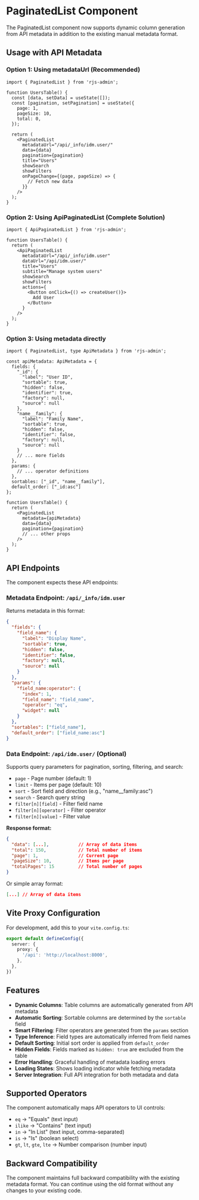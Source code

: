 # PaginatedList Component

The PaginatedList component now supports dynamic column generation from API metadata in addition to the existing manual metadata format.

## Usage with API Metadata

### Option 1: Using metadataUrl (Recommended)

```tsx
import { PaginatedList } from 'rjs-admin';

function UsersTable() {
  const [data, setData] = useState([]);
  const [pagination, setPagination] = useState({
    page: 1,
    pageSize: 10,
    total: 0,
  });

  return (
    <PaginatedList
      metadataUrl="/api/_info/idm.user/"
      data={data}
      pagination={pagination}
      title="Users"
      showSearch
      showFilters
      onPageChange={(page, pageSize) => {
        // Fetch new data
      }}
    />
  );
}
```

### Option 2: Using ApiPaginatedList (Complete Solution)

```tsx
import { ApiPaginatedList } from 'rjs-admin';

function UsersTable() {
  return (
    <ApiPaginatedList
      metadataUrl="/api/_info/idm.user"
      dataUrl="/api/idm.user/"
      title="Users"
      subtitle="Manage system users"
      showSearch
      showFilters
      actions={
        <Button onClick={() => createUser()}>
          Add User
        </Button>
      }
    />
  );
}
```

### Option 3: Using metadata directly

```tsx
import { PaginatedList, type ApiMetadata } from 'rjs-admin';

const apiMetadata: ApiMetadata = {
  fields: {
    "_id": {
      "label": "User ID",
      "sortable": true,
      "hidden": false,
      "identifier": true,
      "factory": null,
      "source": null
    },
    "name__family": {
      "label": "Family Name",
      "sortable": true,
      "hidden": false,
      "identifier": false,
      "factory": null,
      "source": null
    }
    // ... more fields
  },
  params: {
    // ... operator definitions
  },
  sortables: ["_id", "name__family"],
  default_order: ["_id:asc"]
};

function UsersTable() {
  return (
    <PaginatedList
      metadata={apiMetadata}
      data={data}
      pagination={pagination}
      // ... other props
    />
  );
}
```

## API Endpoints

The component expects these API endpoints:

### Metadata Endpoint: `/api/_info/idm.user`
Returns metadata in this format:

```json
{
  "fields": {
    "field_name": {
      "label": "Display Name",
      "sortable": true,
      "hidden": false,
      "identifier": false,
      "factory": null,
      "source": null
    }
  },
  "params": {
    "field_name:operator": {
      "index": 1,
      "field_name": "field_name",
      "operator": "eq",
      "widget": null
    }
  },
  "sortables": ["field_name"],
  "default_order": ["field_name:asc"]
}
```

### Data Endpoint: `/api/idm.user/` (Optional)
Supports query parameters for pagination, sorting, filtering, and search:

- `page` - Page number (default: 1)
- `limit` - Items per page (default: 10)
- `sort` - Sort field and direction (e.g., "name__family:asc")
- `search` - Search query string
- `filter[n][field]` - Filter field name
- `filter[n][operator]` - Filter operator
- `filter[n][value]` - Filter value

**Response format:**
```json
{
  "data": [...],           // Array of data items
  "total": 150,            // Total number of items
  "page": 1,               // Current page
  "pageSize": 10,          // Items per page
  "totalPages": 15         // Total number of pages
}
```

Or simple array format:
```json
[...] // Array of data items
```

## Vite Proxy Configuration

For development, add this to your `vite.config.ts`:

```typescript
export default defineConfig({
  server: {
    proxy: {
      '/api': 'http://localhost:8000',
    },
  },
})
```

## Features

- **Dynamic Columns**: Table columns are automatically generated from API metadata
- **Automatic Sorting**: Sortable columns are determined by the `sortable` field
- **Smart Filtering**: Filter operators are generated from the `params` section
- **Type Inference**: Field types are automatically inferred from field names
- **Default Sorting**: Initial sort order is applied from `default_order`
- **Hidden Fields**: Fields marked as `hidden: true` are excluded from the table
- **Error Handling**: Graceful handling of metadata loading errors
- **Loading States**: Shows loading indicator while fetching metadata
- **Server Integration**: Full API integration for both metadata and data

## Supported Operators

The component automatically maps API operators to UI controls:

- `eq` → "Equals" (text input)
- `ilike` → "Contains" (text input)
- `in` → "In List" (text input, comma-separated)
- `is` → "Is" (boolean select)
- `gt`, `lt`, `gte`, `lte` → Number comparison (number input)

## Backward Compatibility

The component maintains full backward compatibility with the existing metadata format. You can continue using the old format without any changes to your existing code. 